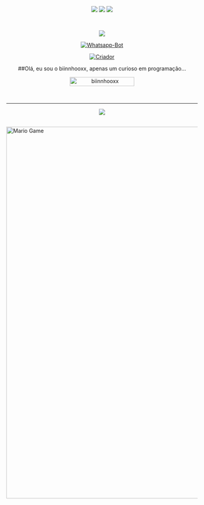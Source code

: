<p align = "center">
  <img src = "https://img.shields.io/badge/-JavaScript-black?style=flat-square&logo=javascript" />
  <img src = "https://img.shields.io/badge/-Node.js-black?style=flat-square&logo=Node.js" />
  <img src = "https://img.shields.io/badge/-GitHub-black?style=flat-square&logo=github" /> <br>
</p>

<br>

<p align = "center">
<img src = "https://github.com/TheDudeThatCode/TheDudeThatCode/blob/master/Assets/Designer.gif width="50">
</p>
<p align = "center">
<a href="#"> <img title = "Whatsapp-Bot" src = "https://img.shields.io/badge/Whatsapp--Bot Para Termux-black? colorA = red & style = for-the-badge "> </a>
</p>
<p align = "center">
<a href="https://github.com/biinnhooxx"> <img title = "Criador" src = "https://img.shields.io/badge/Criador-biinnhooxx-cyan.svg?style=for- the-badge & logo = github "> </a>
</p>
<p align = "center">
##Olá, eu sou o biinnhooxx, apenas um curioso em programação...

<p align = "center"> <a href="Manish"> <img width = "170px" height = "24" src = "https://komarev.com/ghpvc/?username=biinnhooxx&label=Visitantes&color=green&style= quadrado plano "alt =" biinnhooxx "/> </a> </p> <br> 
    
___


<p align = "center">
  <a href="https://github.com/biinnhooxx"> <img src = "https://github-readme-stats.vercel.app/api?username=biinnhooxx&theme=tokyonight&show_icons=true" /> </ a >
</p>

<br>

<img src="https://github.com/TheDudeThatCode/TheDudeThatCode/blob/master/Assets/Mario_Gameplay.gif" alt="Mario Game" width="980">
  

